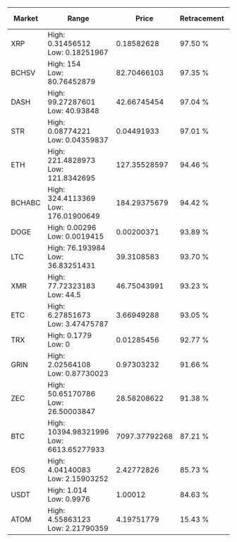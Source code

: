 | Market | Range | Price| Retracement | Doubles to 50% |
| --- | --- | --- | --- | --- |
| XRP | High: 0.31456512<br />Low: 0.18251967 | 0.18582628 | 97.50 % | 1.34 |
| BCHSV | High: 154<br />Low: 80.76452879 | 82.70466103 | 97.35 % | 1.42 |
| DASH | High: 99.27287601<br />Low: 40.93848 | 42.66745454 | 97.04 % | 1.64 |
| STR | High: 0.08774221<br />Low: 0.04359837 | 0.04491933 | 97.01 % | 1.46 |
| ETH | High: 221.4828973<br />Low: 121.8342695 | 127.35528597 | 94.46 % | 1.35 |
| BCHABC | High: 324.4113369<br />Low: 176.01900649 | 184.29375679 | 94.42 % | 1.36 |
| DOGE | High: 0.00296<br />Low: 0.0019415 | 0.00200371 | 93.89 % | 1.22 |
| LTC | High: 76.193984<br />Low: 36.83251431 | 39.3108583 | 93.70 % | 1.44 |
| XMR | High: 77.72323183<br />Low: 44.5 | 46.75043991 | 93.23 % | 1.31 |
| ETC | High: 6.27851673<br />Low: 3.47475787 | 3.66949288 | 93.05 % | 1.33 |
| TRX | High: 0.1779<br />Low: 0 | 0.01285456 | 92.77 % | 6.92 |
| GRIN | High: 2.02564108<br />Low: 0.87730023 | 0.97303232 | 91.66 % | 1.49 |
| ZEC | High: 50.65170786<br />Low: 26.50003847 | 28.58208622 | 91.38 % | 1.35 |
| BTC | High: 10394.98321996<br />Low: 6613.65277933 | 7097.37792268 | 87.21 % | 1.20 |
| EOS | High: 4.04140083<br />Low: 2.15903252 | 2.42772826 | 85.73 % | 1.28 |
| USDT | High: 1.014<br />Low: 0.9976 | 1.00012 | 84.63 % | 1.01 |
| ATOM | High: 4.55863123<br />Low: 2.21790359 | 4.19751779 | 15.43 % | 0.00 |
